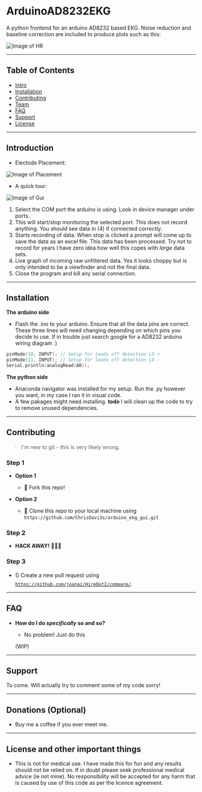 
# ArduinoAD8232EKG

A python frontend for an arduino AD8232 based EKG. Noise reduction and baseline correction are included to produce plots such as this:

![Image of HR](https://github.com/ChrisDavi3s/arduino_ekg_gui/blob/master/HR.PNG)



---
## Table of Contents 

- [Intro](#intro)
- [Installation](#installation)
- [Contributing](#contributing)
- [Team](#team)
- [FAQ](#faq)
- [Support](#support)
- [License](#license)


---

## Introduction

- Electode Placement:

![Image of Placement](https://github.com/ChrisDavi3s/arduino_ekg_gui/blob/master/electrode%20placement.png)

- A quick tour:

![Image of Gui](https://github.com/ChrisDavi3s/arduino_ekg_gui/blob/master/gui.PNG)

1.  Select the COM port the arduino is using. Look in device manager under ports.
1.  This will start/stop monitoring the selected port. This does not record anything. You should see data in (4) if connected correctly.
1.  Starts recording of data. When stop is clicked a prompt will come up to save the data as an excel file. This data has been processed. Try not to record for years I have zero idea how well this copes with *large* data sets.
1.  Live graph of incoming raw unfiltered data. Yes it looks choppy but is only intended to be a viewfinder and not the final data.
1.  Close the program and kill any serial connection. 

---

## Installation

**The arduino side**

- Flash the .ino to your arduino. Ensure that all the data pins are correct.
These three lines will need changing depending on which pins you decide to use. If in trouble just search google for a AD8232 arduino wiring diagram :)

```c++
pinMode(10, INPUT); // Setup for leads off detection LO +
pinMode(11, INPUT); // Setup for leads off detection LO -
Serial.println(analogRead(A0));
```

**The python side**

- Anaconda navigator was installed for my setup. Run the .py however you want, in my case I ran it in visual code.
- A few pakages might need installing. **todo** I will clean up the code to try to remove unused dependencies.


---

## Contributing

> I'm new to git - this is very likely wrong.

### Step 1

- **Option 1**
    - 🍴 Fork this repo!

- **Option 2**
    - 👯 Clone this repo to your local machine using `https://github.com/ChrisDavi3s/arduino_ekg_gui.git`

### Step 2

- **HACK AWAY!** 🔨🔨🔨

### Step 3

- 🔃 Create a new pull request using <a href="https://github.com/ChrisDavi3s/arduino_ekg_gui/compare/" target="_blank">`https://github.com/joanaz/HireDot2/compare/`</a>.

---


## FAQ

- **How do I do *specifically* so and so?**
    - No problem! Just do this
    
    (WIP)

---

## Support

To come.
Will actually try to comment some of my code sorry!

---

## Donations (Optional)

- Buy me a coffee if you ever meet me.

---

## License and other important things

- This is not for medical use. I have made this for fun and any results should not be relied on. If in doubt please seek professional medical advice (ie not mine). No responsibility will be accepted for any harm that is caused by use of this code as per the licence agreement. 




